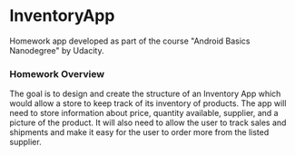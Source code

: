 # InventoryApp
 Homework app developed as part of the course "Android Basics Nanodegree" by Udacity.

### Homework Overview
The goal is to design and create the structure of an Inventory App which would allow a store to keep track of its inventory of products. The app will need to store information about price, quantity available, supplier, and a picture of the product. It will also need to allow the user to track sales and shipments and make it easy for the user to order more from the listed supplier.
